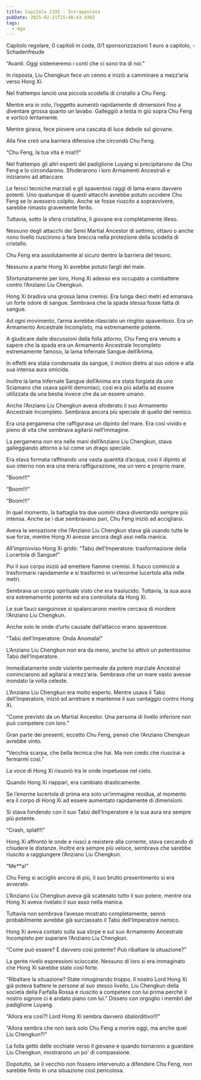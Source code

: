 ```yaml
---
title: Capitolo 2192 - Intrappolato
pubDate: 2025-02-21T15:48:43.936Z
tags:
  - mga
---
```



Capitolo regolare,
0 capitoli in coda,
0/1 sponsorizzazioni 1 euro a capitolo,
-Schadenfreude

“Avanti. Oggi sistemeremo i conti che ci sono tra di noi.”

In risposta, Liu Chengkun fece un cenno e iniziò a camminare a mezz’aria verso Hong Xi.

Nel frattempo lanciò una piccola scodella di cristallo a Chu Feng.

Mentre era in volo, l’oggetto aumentò rapidamente di dimensioni fino a diventare grossa quanto un lavabo. Galleggiò a testa in giù sopra Chu Feng e vorticò lentamente.

Mentre girava, fece piovere una cascata di luce debole sul giovane.

Alla fine creò una barriera difensiva che circondò Chu Feng.

“Chu Feng, la tua vita è mia!!!”

Nel frattempo gli altri esperti del padiglione Luyang si precipitarono da Chu Feng e lo circondarono. Sfoderarono i loro Armamenti Ancestrali e iniziarono ad attaccare.

Le feroci tecniche marziali e gli spaventosi raggi di lama erano davvero potenti. Uno qualunque di questi attacchi avrebbe potuto uccidere Chu Feng se lo avessero colpito. Anche se fosse riuscito a sopravvivere, sarebbe rimasto gravemente ferito.

Tuttavia, sotto la sfera cristallina, il giovane era completamente illeso.

Nessuno degli attacchi dei Semi Martial Ancestor di settimo, ottavo o anche nono livello riuscirono a fare breccia nella protezione della scodella di cristallo.

Chu Feng era assolutamente al sicuro dentro la barriera del tesoro.

Nessuno a parte Hong Xi avrebbe potuto fargli del male.

Sfortunatamente per loro, Hong Xi adesso era occupato a combattere contro l’Anziano Liu Chengkun.

Hong Xi bradiva una grossa lama cremisi. Era lunga dieci metri ed emanava un forte odore di sangue. Sembrava che la spada stessa fosse fatta di sangue.

Ad ogni movimento, l’arma avrebbe rilasciato un ringhio spaventoso. Era un Armamento Ancestrale Incompleto, ma estremamente potente.

A giudicare dalle discussioni della folla attorno, Chu Feng era venuto a sapere che la spada era un Armamento Ancestrale Incompleto estremamente famoso, la lama Infernale Sangue dell’Anima.

In effetti era stata condensata da sangue, il motivo dietro al suo odore e alla sua intensa aura omicida.

Inoltre la lama Infernale Sangue dell’Anima era stata forgiata da uno Sciamano che usava spiriti demoniaci, così era più adatta ad essere utilizzata da una bestia invece che da un essere umano.

Anche l’Anziano Liu Chengkun aveva sfoderato il suo Armamento Ancestrale Incompleto. Sembrava ancora più speciale di quello del nemico.

Era una pergamena che raffigurava un dipinto del mare. Era così vivido e pieno di vita che sembrava agitarsi nell’immagine.

La pergamena non era nelle mani dell’Anziano Liu Chengkun, stava galleggiando attorno a lui come un drago speciale.

Era stava formata raffinando una vasta quantità d’acqua, così il dipinto al suo interno non era una mera raffigurazione, ma un vero e proprio mare.

“Boom!!!”

“Boom!!!”

“Boom!!!”

In quel momento, la battaglia tra due uomini stava diventando sempre più intensa. Anche se i due sembravano pari, Chu Feng iniziò ad accigliarsi.

Aveva la sensazione che l’Anziano Liu Chengkun stava già usando tutte le sue forze, mentre Hong Xi avesse ancora degli assi nella manica.

All’improvviso Hong Xi gridò: “Tabù dell’Imperatore: trasformazione della Lucertola di Sangue!”

Poi il suo corpo iniziò ad emettere fiamme cremisi. Il fuoco cominciò a trasformarsi rapidamente e si trasformò in un’enorme lucertola alta mille metri.

Sembrava un corpo spirituale visto che era traslucido. Tuttavia, la sua aura era estremamente potente ed era controllata da Hong Xi.

Le sue fauci sanguinose si spalancarono mentre cercava di mordere l’Anziano Liu Chengkun.

Anche solo le onde d’urto causate dall’attacco erano spaventose.

“Tabù dell’Imperatore: Onda Anomala!”

L’Anziano Liu Chengkun non era da meno, anche lui attivò un potentissimo Tabù dell’Imperatore.

Immediatamente onde violente permeate da potere marziale Ancestral cominciarono ad agitarsi a mezz’aria. Sembrava che un mare vasto avesse inondato la volta celeste.

L’Anziano Liu Chengkun era molto esperto. Mentre usava il Tabù dell’Imperatore, iniziò ad arretrare e mantenne il suo vantaggio contro Hong Xi.

“Come previsto da un Martial Ancestor. Una persona di livello inferiore non può competere con loro.”

Gran parte dei presenti, eccetto Chu Feng, pensò che l’Anziano Chengkun avrebbe vinto.

“Vecchia scarpa, che bella tecnica che hai. Ma non credo che riuscirai a fermarmi così.”

La voce di Hong Xi risuonò tra le onde impetuose nel cielo.

Quando Hong Xi riapparì, era cambiato drasticamente.

Se l’enorme lucertola di prima era solo un’immagine residua, al momento era il corpo di Hong Xi ad essere aumentato rapidamente di dimensioni.

Si stava fondendo con il suo Tabù dell’Imperatore e la sua aura era sempre più potente.

“Crash, splat!!!”

Hong Xi affrontò le onde e riuscì a resistere alla corrente, stava cercando di chiudere le distanze. Inoltre era sempre più veloce, sembrava che sarebbe riuscito a raggiungere l’Anziano Liu Chengkun.

“Me**a!”


Chu Feng si accigliò ancora di più, il suo brutto presentimento si era avverato.

L’Anziano Liu Chengkun aveva già scatenato tutto il suo potere, mentre ora Hong Xi aveva rivelato il suo asso nella manica.

Tuttavia non sembrava l’avesse mostrato completamente, sennò probabilmente avrebbe già surclassato il Tabù dell’Imperatore nemico.

Hong Xi aveva contato sulla sua stirpe e sul suo Armamento Ancestrale Incompleto per superare l’Anziano Liu Chengkun.

“Come può essere? È davvero così potente? Può ribaltare la situazione?”

La gente rivelò espressioni scioccate. Nessuno di loro si era immaginato che Hong Xi sarebbe stato così forte.

“Ribaltare la situazione? State rimuginando troppo. Il nostro Lord Hong Xi già poteva battere le persone al suo stesso livello. Liu Chengkun della società della Farfalla Rossa è riuscito a competere con lui prima perché il nostro signore ci è andato piano con lui.” Dissero con orgoglio i membri del padiglione Luyang.

“Allora era così?! Lord Hong Xi sembra davvero sbalorditivo!!!”

“Allora sembra che non sarà solo Chu Feng a morire oggi, ma anche quel Liu Chengkun?!”

La folla gettò delle occhiate verso il giovane e quando tornarono a guardare Liu Chengkun, mostrarono un po’ di compassione.

Dopotutto, se il vecchio non fossero intervenuto a difendere Chu Feng, non sarebbe finito in una situazione così pericolosa.
